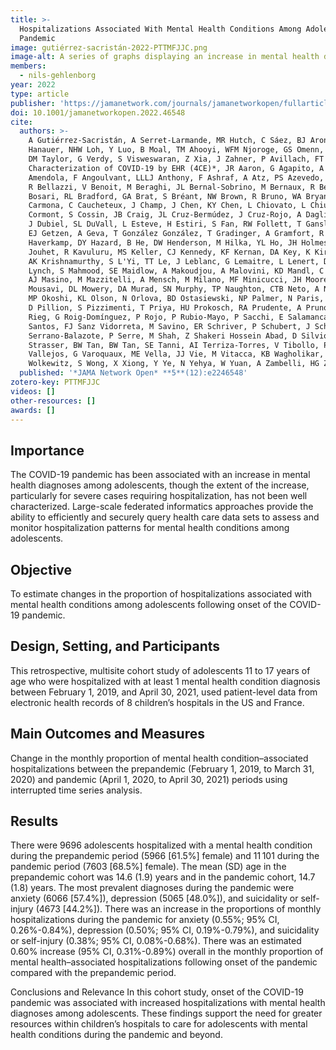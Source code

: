 ```yaml
---
title: >-
  Hospitalizations Associated With Mental Health Conditions Among Adolescents in the US and France During the COVID-19
  Pandemic
image: gutiérrez-sacristán-2022-PTTMFJJC.png
image-alt: A series of graphs displaying an increase in mental health diagnoses among adolescent patients in multiple hospitals.
members:
  - nils-gehlenborg
year: 2022
type: article
publisher: 'https://jamanetwork.com/journals/jamanetworkopen/fullarticle/2799437'
doi: 10.1001/jamanetworkopen.2022.46548
cite:
  authors: >-
    A Gutiérrez-Sacristán, A Serret-Larmande, MR Hutch, C Sáez, BJ Aronow, S Bhatnagar, CL Bonzel, T Cai, B Devkota, DA
    Hanauer, NHW Loh, Y Luo, B Moal, TM Ahooyi, WFM Njoroge, GS Omenn, LN Sanchez-Pinto, AM South, F Sperotto, ALM Tan,
    DM Taylor, G Verdy, S Visweswaran, Z Xia, J Zahner, P Avillach, FT Bourgeois, *Consortium for Clinical
    Characterization of COVID-19 by EHR (4CE)*, JR Aaron, G Agapito, A Albayrak, G Albi, M Alessiani, A Alloni, DF
    Amendola, F Angoulvant, LLLJ Anthony, F Ashraf, A Atz, PS Azevedo, J Balshi, BK Beaulieu-Jones, DS Bell, A Bellasi,
    R Bellazzi, V Benoit, M Beraghi, JL Bernal-Sobrino, M Bernaux, R Bey, A Blanco-Martínez, M Boeker, J Booth, S
    Bosari, RL Bradford, GA Brat, S Bréant, NW Brown, R Bruno, WA Bryant, M Bucalo, E Bucholz, A Burgun, M Cannataro, A
    Carmona, C Caucheteux, J Champ, J Chen, KY Chen, L Chiovato, L Chiudinelli, K Cho, JJ Cimino, TK Colicchio, S
    Cormont, S Cossin, JB Craig, JL Cruz-Bermúdez, J Cruz-Rojo, A Dagliati, M Daniar, C Daniel, P Das, A Dionne, R Duan,
    J Dubiel, SL DuVall, L Esteve, H Estiri, S Fan, RW Follett, T Ganslandt, N García-Barrio, LX Garmire, N Gehlenborg,
    EJ Getzen, A Geva, T González González, T Gradinger, A Gramfort, R Griffier, N Griffon, O Grisel, PH Guzzi, L Han, C
    Haverkamp, DY Hazard, B He, DW Henderson, M Hilka, YL Ho, JH Holmes, C Hong, KM Huling, RW Issitt, AS Jannot, V
    Jouhet, R Kavuluru, MS Keller, CJ Kennedy, KF Kernan, DA Key, K Kirchoff, JG Klann, IS Kohane, ID Krantz, D Kraska,
    AK Krishnamurthy, S L'Yi, TT Le, J Leblanc, G Lemaitre, L Lenert, D Leprovost, M Liu, Q Long, S Lozano-Zahonero, KE
    Lynch, S Mahmood, SE Maidlow, A Makoudjou, A Malovini, KD Mandl, C Mao, A Maram, P Martel, MR Martins, JS Marwaha,
    AJ Masino, M Mazzitelli, A Mensch, M Milano, MF Minicucci, JH Moore, C Moraleda, JS Morris, M Morris, KL Moshal, S
    Mousavi, DL Mowery, DA Murad, SN Murphy, TP Naughton, CTB Neto, A Neuraz, J Newburger, KY Ngiam, JB Norman, J Obeid,
    MP Okoshi, KL Olson, N Orlova, BD Ostasiewski, NP Palmer, N Paris, LP Patel, M Pedrera-Jiménez, AC Pfaff, ER Pfaff,
    D Pillion, S Pizzimenti, T Priya, HU Prokosch, RA Prudente, A Prunotto, V Quirós-González, RB Ramoni, M Raskin, S
    Rieg, G Roig-Domínguez, P Rojo, P Rubio-Mayo, P Sacchi, E Salamanca, MJ Samayamuthu, A Sandrin, N Santhanam, JC
    Santos, FJ Sanz Vidorreta, M Savino, ER Schriver, P Schubert, J Schuettler, L Scudeller, NJ Sebire, P
    Serrano-Balazote, P Serre, M Shah, Z Shakeri Hossein Abad, D Silvio, P Sliz, J Son, C Sonday, A Spiridou, ZH
    Strasser, BW Tan, BW Tan, SE Tanni, AI Terriza-Torres, V Tibollo, P Tippmann, EM Toh, C Torti, EM Trecarichi, AK
    Vallejos, G Varoquaux, ME Vella, JJ Vie, M Vitacca, KB Wagholikar, LR Waitman, X Wang, D Wassermann, GM Weber, M
    Wolkewitz, S Wong, X Xiong, Y Ye, N Yehya, W Yuan, A Zambelli, HG Zhang, D Zöller, V Zuccaro, C Zucco
  published: '*JAMA Network Open* **5**(12):e2246548'
zotero-key: PTTMFJJC
videos: []
other-resources: []
awards: []
---
```


## Importance

The COVID-19 pandemic has been associated with an increase in mental health diagnoses among adolescents, though the extent of the increase, particularly for severe cases requiring hospitalization, has not been well characterized. Large-scale federated informatics approaches provide the ability to efficiently and securely query health care data sets to assess and monitor hospitalization patterns for mental health conditions among adolescents.
            
            
## Objective

To estimate changes in the proportion of hospitalizations associated with mental health conditions among adolescents following onset of the COVID-19 pandemic.


## Design, Setting, and Participants

This retrospective, multisite cohort study of adolescents 11 to 17 years of age who were hospitalized with at least 1 mental health condition diagnosis between February 1, 2019, and April 30, 2021, used patient-level data from electronic health records of 8 children’s hospitals in the US and France.


## Main Outcomes and Measures

Change in the monthly proportion of mental health condition–associated hospitalizations between the prepandemic (February 1, 2019, to March 31, 2020) and pandemic (April 1, 2020, to April 30, 2021) periods using interrupted time series analysis.


## Results

There were 9696 adolescents hospitalized with a mental health condition during the prepandemic period (5966 [61.5%] female) and 11 101 during the pandemic period (7603 [68.5%] female). The mean (SD) age in the prepandemic cohort was 14.6 (1.9) years and in the pandemic cohort, 14.7 (1.8) years. The most prevalent diagnoses during the pandemic were anxiety (6066 [57.4%]), depression (5065 [48.0%]), and suicidality or self-injury (4673 [44.2%]). There was an increase in the proportions of monthly hospitalizations during the pandemic for anxiety (0.55%; 95% CI, 0.26%-0.84%), depression (0.50%; 95% CI, 0.19%-0.79%), and suicidality or self-injury (0.38%; 95% CI, 0.08%-0.68%). There was an estimated 0.60% increase (95% CI, 0.31%-0.89%) overall in the monthly proportion of mental health–associated hospitalizations following onset of the pandemic compared with the prepandemic period.


  Conclusions and Relevance
  In this cohort study, onset of the COVID-19 pandemic was associated with increased hospitalizations with mental health diagnoses among adolescents. These findings support the need for greater resources within children’s hospitals to care for adolescents with mental health conditions during the pandemic and beyond.
